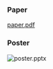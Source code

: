 ### Paper
[paper.pdf](https://github.com/user-attachments/files/18832547/CS_229S_Paper.pdf)

### Poster
![poster.pptx](https://github.com/user-attachments/assets/1a50abad-e308-48bd-b8dc-04cac9b9b9f1)
